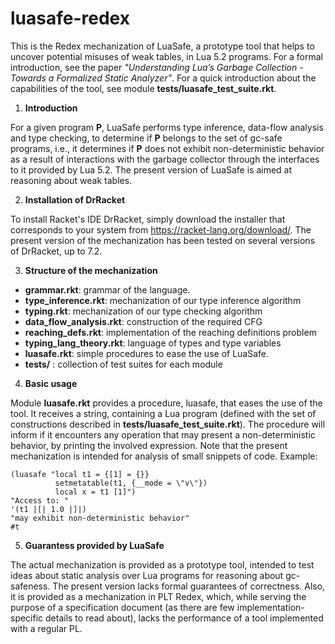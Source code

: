 # luasafe-redex

This is the Redex mechanization of LuaSafe, a prototype tool that helps to uncover potential misuses of weak tables, in Lua 5.2 programs. For a formal introduction, see the paper *"Understanding Lua’s Garbage Collection - Towards a Formalized Static Analyzer"*. For a quick introduction about the capabilities of the tool, see module **tests/luasafe_test_suite.rkt**.

1. **Introduction**

For a given program **P**, LuaSafe performs type inference, data-flow analysis and type checking, to determine if **P** belongs to the set of gc-safe programs, i.e., it determines if **P** does not exhibit non-deterministic behavior as a result of interactions with the garbage collector through the interfaces to it provided by Lua 5.2. The present version of LuaSafe is aimed at reasoning about weak tables. 

2. **Installation of DrRacket**

To install Racket's IDE DrRacket, simply download the installer that corresponds to your system from https://racket-lang.org/download/. The present version of the mechanization has been tested on several versions of DrRacket, up to 7.2.

3. **Structure of the mechanization**

* **grammar.rkt**: grammar of the language.
* **type_inference.rkt**: mechanization of our type inference algorithm
* **typing.rkt**: mechanization of our type checking algorithm
* **data_flow_analysis.rkt**: construction of the required CFG
* **reaching_defs.rkt**: implementation of the reaching definitions problem
* **typing_lang_theory.rkt**: language of types and type variables
* **luasafe.rkt**: simple procedures to ease the use of LuaSafe.
* **tests/** : collection of test suites for each module 

4. **Basic usage**

Module **luasafe.rkt** provides a procedure, luasafe, that eases the use of the tool. It receives a string, containing a Lua program (defined with the set of constructions described in **tests/luasafe_test_suite.rkt**). The procedure will inform if it encounters any operation that may present a non-deterministic behavior, by printing the involved expression. Note that the present mechanization is intended for analysis of small snippets of code. 
Example:
```racket
(luasafe "local t1 = {[1] = {}}
          setmetatable(t1, {__mode = \"v\"})
          local x = t1 [1]")
"Access to: "
'(t1 |[| 1.0 |]|)
"may exhibit non-deterministic behavior"
#t
```

5. **Guarantess provided by LuaSafe**

The actual mechanization is provided as a prototype tool, intended to test ideas about static analysis over Lua programs for reasoning about gc-safeness. The present version lacks formal guarantees of correctness. Also, it is provided as a mechanization in PLT Redex, which, while serving the purpose of a specification document (as there are few implementation-specific details to read about), lacks the performance of a tool implemented with a regular PL.
